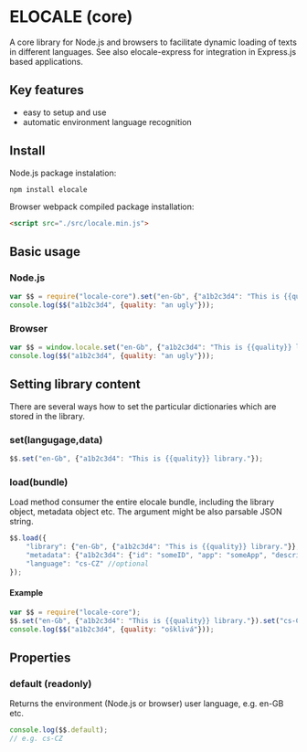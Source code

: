 # ELOCALE (core)

A core library for Node.js and browsers to facilitate dynamic loading of texts in different languages.
See also elocale-express for integration in Express.js based applications.

## Key features

- easy to setup and use
- automatic environment language recognition

## Install

Node.js package instalation:

```npm
npm install elocale
```

Browser webpack compiled package installation:

```html
<script src="./src/locale.min.js">
```

## Basic usage

### Node.js

```js
var $$ = require("locale-core").set("en-Gb", {"a1b2c3d4": "This is {{quality}} library."});
console.log($$("a1b2c3d4", {quality: "an ugly"}));
```

### Browser

```js
var $$ = window.locale.set("en-Gb", {"a1b2c3d4": "This is {{quality}} library."});
console.log($$("a1b2c3d4", {quality: "an ugly"}));
```

## Setting library content

There are several ways how to set the particular dictionaries which are stored in the library.

### set(langugage,data)

```javascript
$$.set("en-Gb", {"a1b2c3d4": "This is {{quality}} library."});
```

### load(bundle)

Load method consumer the entire elocale bundle, including the library object, metadata object etc. The argument might be also parsable JSON string.

```javascript
$$.load({
    "library": {"en-Gb", {"a1b2c3d4": "This is {{quality}} library."}},
    "metadata": {"a1b2c3d4": {"id": "someID", "app": "someApp", "description": "whatever", "version": 1}},
    "language": "cs-CZ" //optional    
});
```

#### Example

```javascript
var $$ = require("locale-core");
$$.set("en-Gb", {"a1b2c3d4": "This is {{quality}} library."}).set("cs-CZ", {"a1b2c3d4": "Toto je {{quality}} knihovna."});
console.log($$("a1b2c3d4", {quality: "ošklivá"}));
```

## Properties

### default (readonly)

Returns the environment (Node.js or browser) user language, e.g. en-GB etc.

```javascript
console.log($$.default);
// e.g. cs-CZ
```
